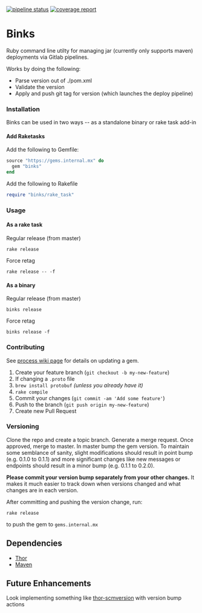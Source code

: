 [![pipeline status](https://gitlab.mx.com/mx/binks/badges/master/pipeline.svg)](https://gitlab.mx.com/mx/binks/commits/master) [![coverage report](https://gitlab.mx.com/mx/binks/badges/master/coverage.svg)](https://gitlab.mx.com/mx/binks/commits/master)

# Binks

Ruby command line utilty for managing jar (currently only supports maven) deployments via Gitlab pipelines.

Works by doing the following:

* Parse version out of ./pom.xml
* Validate the version
* Apply and push git tag for version (which launches the deploy pipeline)

### Installation

Binks can be used in two ways -- as a standalone binary or rake task add-in

#### Add Raketasks

Add the following to Gemfile:

```ruby
source "https://gems.internal.mx" do
  gem "binks"
end
```

Add the following to Rakefile

```ruby
require "binks/rake_task"
```

### Usage

#### As a rake task

Regular release (from master)
```shell
rake release
```

Force retag
```shell
rake release -- -f
```

#### As a binary

Regular release (from master)
```shell
binks release
```

Force retag
```shell
binks release -f
```

### Contributing

See [process wiki page](https://gitlab.mx.com/mx/io/wikis/Gems) for details on updating a gem.

1. Create your feature branch (`git checkout -b my-new-feature`)
2. If changing a `.proto` file
  1. `brew install protobuf` _(unless you already have it)_
  2. `rake compile`
3. Commit your changes (`git commit -am 'Add some feature'`)
4. Push to the branch (`git push origin my-new-feature`)
5. Create new Pull Request

### Versioning

Clone the repo and create a topic branch. Generate a merge request. Once approved, merge to master. In master bump the gem version. To maintain some semblance of sanity, slight modifications should result in point bump (e.g. 0.1.0 to 0.1.1) and more significant changes like new messages or endpoints should result in a minor bump (e.g. 0.1.1 to 0.2.0).

**Please commit your version bump separately from your other changes.** It makes it much easier to track down when versions changed and what changes are in each version.

After committing and pushing the version change, run:

```shell
rake release
```

to push the gem to `gems.internal.mx`

## Dependencies

* [Thor](http://whatisthor.com/)
* [Maven](https://maven.apache.org/)

## Future Enhancements

Look implementing something like [thor-scmversion](https://github.com/RiotGamesMinions/thor-scmversion) with version bump actions
